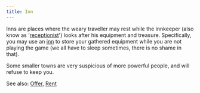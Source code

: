 ```yaml
---
title: Inn
---
```


Inns are places where the weary traveller may rest while the innkeeper
(also know as '[receptionist](receptionist "wikilink")') looks after his
equipment and treasure. Specifically, you may use an
[inn](inn "wikilink") to store your gathered equipment while you are not
playing the game (we all have to sleep sometimes, there is no shame in
that).

Some smaller towns are very suspicious of more powerful people, and will
refuse to keep you.

See also: [Offer](Offer "wikilink"), [Rent](Rent "wikilink")
